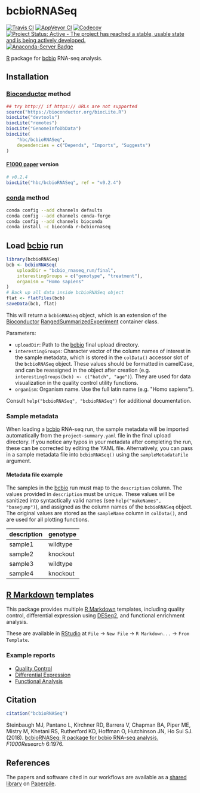 # bcbioRNASeq

[![Travis CI](https://travis-ci.org/hbc/bcbioRNASeq.svg?branch=master)](https://travis-ci.org/hbc/bcbioRNASeq)
[![AppVeyor CI](https://ci.appveyor.com/api/projects/status/s0rrc28fwr0ua2wr/branch/master?svg=true)](https://ci.appveyor.com/project/mjsteinbaugh/bcbiornaseq/branch/master)
[![Codecov](https://codecov.io/gh/hbc/bcbioRNASeq/branch/master/graph/badge.svg)](https://codecov.io/gh/hbc/bcbioRNASeq)
[![Project Status: Active - The project has reached a stable, usable state and is being actively developed.](https://www.repostatus.org/badges/latest/active.svg)](https://www.repostatus.org/#active)
[![Anaconda-Server Badge](https://anaconda.org/bioconda/r-bcbiornaseq/badges/version.svg)](https://anaconda.org/bioconda/r-bcbiornaseq)

[R][] package for [bcbio][] RNA-seq analysis.


## Installation

### [Bioconductor][] method

```r
## try http:// if https:// URLs are not supported
source("https://bioconductor.org/biocLite.R")
biocLite("devtools")
biocLite("remotes")
biocLite("GenomeInfoDbData")
biocLite(
    "hbc/bcbioRNASeq",
    dependencies = c("Depends", "Imports", "Suggests")
)
```

#### [F1000 paper][] version

```r
# v0.2.4
biocLite("hbc/bcbioRNASeq", ref = "v0.2.4")
```

### [conda][] method

```bash
conda config --add channels defaults
conda config --add channels conda-forge
conda config --add channels bioconda
conda install -c bioconda r-bcbiornaseq
```


## Load [bcbio][] run

```r
library(bcbioRNASeq)
bcb <- bcbioRNASeq(
    uploadDir = "bcbio_rnaseq_run/final",
    interestingGroups = c("genotype", "treatment"),
    organism = "Homo sapiens"
)
# Back up all data inside bcbioRNASeq object
flat <- flatFiles(bcb)
saveData(bcb, flat)
```

This will return a `bcbioRNASeq` object, which is an extension of the [Bioconductor][] [RangedSummarizedExperiment][] container class.

Parameters:

- `uploadDir`: Path to the [bcbio][] final upload directory.
- `interestingGroups`: Character vector of the column names of interest in the sample metadata, which is stored in the `colData()` accessor slot of the `bcbioRNASeq` object. These values should be formatted in camelCase, and can be reassigned in the object after creation (e.g. `interestingGroups(bcb) <- c("batch", "age")`). They are used for data visualization in the quality control utility functions.
- `organism`: Organism name. Use the full latin name (e.g. "Homo sapiens").

Consult `help("bcbioRNASeq", "bcbioRNASeq")` for additional documentation.

### Sample metadata

When loading a [bcbio][] RNA-seq run, the sample metadata will be imported automatically from the `project-summary.yaml` file in the final upload directory. If you notice any typos in your metadata after completing the run, these can be corrected by editing the YAML file. Alternatively, you can pass in a sample metadata file into `bcbioRNASeq()` using the `sampleMetadataFile` argument.

#### Metadata file example

The samples in the [bcbio][] run must map to the `description` column. The values provided in `description` must be unique. These values will be sanitized into syntactically valid names (see `help("makeNames", "basejump")`), and assigned as the column names of the `bcbioRNASeq` object. The original values are stored as the `sampleName` column in `colData()`, and are used for all plotting functions.

| description | genotype |
|-------------|----------|
| sample1     | wildtype |
| sample2     | knockout |
| sample3     | wildtype |
| sample4     | knockout |


## [R Markdown][] templates

This package provides multiple [R Markdown][] templates, including quality control, differential expression using [DESeq2][], and functional enrichment analysis.

These are available in [RStudio][] at `File` -> `New File` -> `R Markdown...` -> `From Template`.

### Example reports

- [Quality Control](http://bcb.io/bcbio_rnaseq_output_example/qc-master.html)
- [Differential Expression](http://bcb.io/bcbio_rnaseq_output_example/de-master.html)
- [Functional Analysis](http://bcb.io/bcbio_rnaseq_output_example/fa-master.html)


## Citation

```r
citation("bcbioRNASeq")
```

Steinbaugh MJ, Pantano L, Kirchner RD, Barrera V, Chapman BA, Piper ME, Mistry M, Khetani RS, Rutherford KD, Hoffman O, Hutchinson JN, Ho Sui SJ. (2018). [bcbioRNASeq: R package for bcbio RNA-seq analysis.][F1000 paper] *F1000Research* 6:1976.


## References

The papers and software cited in our workflows are available as a [shared library](https://paperpile.com/shared/e1q8fn) on [Paperpile][].


[bcbio]: https://github.com/chapmanb/bcbio-nextgen
[Bioconductor]: https://bioconductor.org
[conda]: https://conda.io
[DESeq2]: https://doi.org/doi:10.18129/B9.bioc.DESeq2
[F1000 paper]: https://f1000research.com/articles/6-1976/v2
[Paperpile]: https://paperpile.com
[R]: https://www.r-project.org
[R Markdown]: http://rmarkdown.rstudio.com
[RStudio]: https://www.rstudio.com
[RangedSummarizedExperiment]: https://doi.org/doi:10.18129/B9.bioc.SummarizedExperiment
